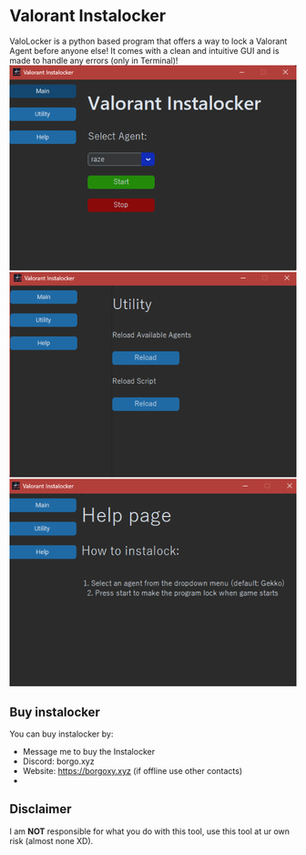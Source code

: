 # Valorant Instalocker

ValoLocker is a python based program that offers a way to lock a Valorant Agent before anyone else! It comes with a clean and intuitive GUI and is made to handle any errors (only in Terminal)!
![ValoLocker Main](imgs/image.png)
![ValoLocker Utility](imgs/image1.png)
![ValoLocker Helpy](imgs/image2.png)

## Buy instalocker
You can buy instalocker by:
- Message me to buy the Instalocker
- Discord: borgo.xyz
- Website: https://borgoxy.xyz (if offline use other contacts)
- 
## Disclaimer
I am **NOT** responsible for what you do with this tool, use this tool at ur own risk (almost none XD).
